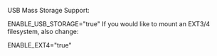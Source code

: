 USB Mass Storage Support:

ENABLE_USB_STORAGE="true"
If you would like to mount an EXT3/4 filesystem, also change:

ENABLE_EXT4="true"
